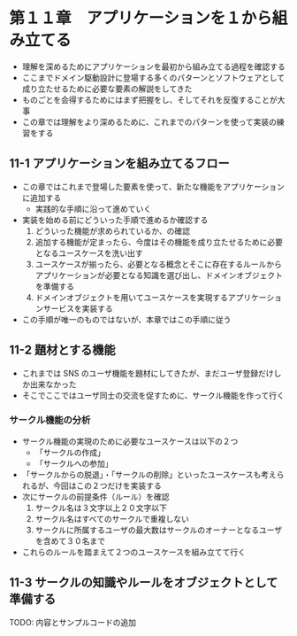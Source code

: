 # 第１１章　アプリケーションを１から組み立てる

- 理解を深めるためにアプリケーションを最初から組み立てる過程を確認する
- ここまでドメイン駆動設計に登場する多くのパターンとソフトウェアとして成り立たせるために必要な要素の解説をしてきた
- ものごとを会得するためにはまず把握をし、そしてそれを反復することが大事
- この章では理解をより深めるために、これまでのパターンを使って実装の練習をする

## 11-1 アプリケーションを組み立てるフロー

- この章ではこれまで登場した要素を使って、新たな機能をアプリケーションに追加する
  - 実践的な手順に沿って進めていく
- 実装を始める前にどういった手順で進めるか確認する
  1. どういった機能が求められているか、の確認
  2. 追加する機能が定まったら、今度はその機能を成り立たせるために必要となるユースケースを洗い出す
  3. ユースケースが揃ったら、必要となる概念とそこに存在するルールからアプリケーションが必要となる知識を選び出し、ドメインオブジェクトを準備する
  4. ドメインオブジェクトを用いてユースケースを実現するアプリケーションサービスを実装する
- この手順が唯一のものではないが、本章ではこの手順に従う

## 11-2 題材とする機能

- これまでは SNS のユーザ機能を題材にしてきたが、まだユーザ登録だけしか出来なかった
- そこでここではユーザ同士の交流を促すために、サークル機能を作って行く

### サークル機能の分析

- サークル機能の実現のために必要なユースケースは以下の２つ
  - 「サークルの作成」
  - 「サークルへの参加」
- 「サークルからの脱退」・「サークルの削除」といったユースケースも考えられるが、今回はこの２つだけを実装する
- 次にサークルの前提条件（ルール）を確認
  1. サークル名は３文字以上２０文字以下
  2. サークル名はすべてのサークルで重複しない
  3. サークルに所属するユーザの最大数はサークルのオーナーとなるユーザを含めて３０名まで
- これらのルールを踏まえて２つのユースケースを組み立てて行く

## 11-3 サークルの知識やルールをオブジェクトとして準備する

TODO: 内容とサンプルコードの追加
